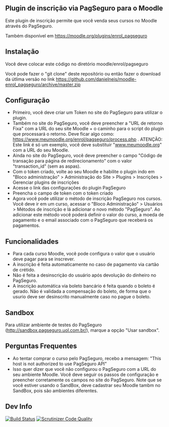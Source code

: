 Plugin de inscrição via PagSeguro para o Moodle
-----------------------------------------------

Este plugin de inscrição permite que você venda seus cursos no Moodle através do PagSeguro.

Também disponível em https://moodle.org/plugins/enrol_pagseguro

Instalação
-------

Você deve colocar este código no diretório moodle/enrol/pagseguro

Você pode fazer o "git clone" deste repositório ou então fazer o download da útlima versão no link https://github.com/danielneis/moodle-enrol_pagseguro/archive/master.zip

Configuração
------------

* Primeiro, você deve criar um Token no site do PagSeguro para utilizar o plugin.
* Também no site do PagSeguro, você deve preencher a "URL de retorno Fixa" com a URL do seu site Moodle + o caminho para o script do plugin que processará o retorno. Deve ficar algo como: https://www.meumoodle.org/enrol/pagseguro/process.php . ATENÇÃO: Este link é só um exemplo, você deve substituir "www.meumoodle.org" com a URL do seu Moodle.
* Ainda no site do PagSeguro, você deve preencher o campo "Código de transação para página de redirecionamento" com o valor "transaction_id" (sem as aspas).
* Com o token criado, volte ao seu Moodle e habilite o plugin indo em "Bloco administração" > Administração do Site > Plugins > Inscrições > Gerenciar plugins de inscrições
* Acesse o link das configurações do plugin PagSeguro
* Preencha o campo de token com o token criado
* Agora você pode utilizar o método de inscrição PagSeguro nos cursos. Você deve ir em um curso, acessar o "Bloco Administração" > Usuários > Métodos de inscrição e lá adicionar o novo método "PagSeguro". Ao adicionar este método você poderá definir o valor do curso, a moeda de pagamento e o email associado com o PagSeguro que receberá os pagamentos.

Funcionalidades
---------------

* Para cada curso Moodle, você pode configura o valor que o usuário deve pagar para se inscrever.
* A inscrição é feita automaticamente no caso de pagamento via cartão de crétido.
* Não é feita a desinscrição do usuário após devolução do dinheiro no PagSeguro.
* A inscrição automática via boleto bancário é feita quando o boleto é gerado. Não é validada a compensação do boleto, de forma que o usurio deve ser desinscrito manualmente caso no pague o boleto.
 
Sandbox
-------

Para utilizar ambiente de testes do PagSeguro (http://sandbox.pagseguro.uol.com.br/), marque a opção "Usar sandbox".
    
Perguntas Frequentes
--------------------

* Ao tentar comprar o curso pelo PagSeguro, recebo a mensagem: "This host is not authorized to use PagSeguro API"
 * Isso quer dizer que você não configurou o PagSeguro com a URL do seu ambiente Moodle. Você deve seguir os passos de configuração e preencher corretamente os campos no site do PagSeguro. Note que se você estiver usando o SandBox, deve cadastrar seu Moodle tambm no SandBox, pois são ambientes diferentes.
 
Dev Info
--------

[![Build Status](https://travis-ci.org/danielneis/moodle-enrol_pagseguro.svg?branch=update-3.0)](https://travis-ci.org/danielneis/moodle-enrol_pagseguro)
[![Scrutinizer Code Quality](https://scrutinizer-ci.com/g/danielneis/moodle-enrol_pagseguro/badges/quality-score.png?b=update-3.0)](https://scrutinizer-ci.com/g/danielneis/moodle-enrol_pagseguro/?branch=update-3.0)
